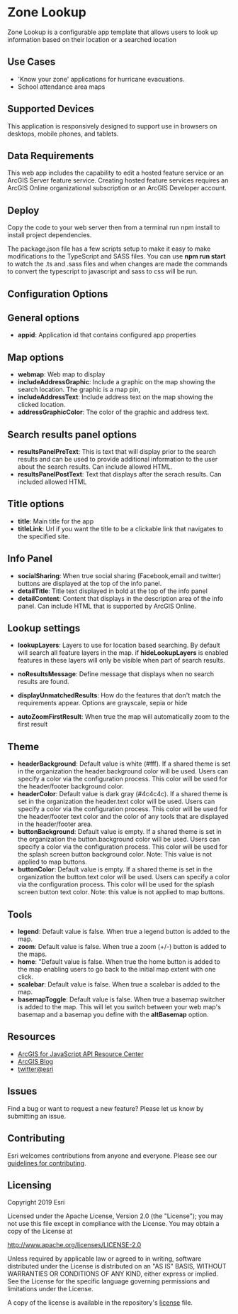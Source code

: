 
# Zone Lookup
Zone Lookup is a configurable app template that allows users to look up information based on their location or a searched location 

## Use Cases  
* 'Know your zone' applications for hurricane evacuations.
* School attendance area maps

## Supported Devices
This application is responsively designed to support use in browsers on desktops, mobile phones, and tablets.

## Data Requirements
This web app includes the capability to edit a hosted feature service or an ArcGIS Server feature service. Creating hosted feature services requires an ArcGIS Online organizational subscription or an ArcGIS Developer account. 

## Deploy
 Copy the code to your web server then from a terminal run npm install to install project dependencies. 

 The package.json file has a few scripts setup to make it easy to make modifications to the TypeScript and SASS files. You can use **npm run start** to watch the .ts and .sass files and when changes are made the commands to convert the typescript to javascript and sass to css will be run. 


## Configuration Options
## General options
* **appid**: Application id that contains configured app properties

## Map options
* **webmap**: Web map to display
* **includeAddressGraphic**: Include a graphic on the map showing the search location. The graphic is a map pin,
* **includeAddressText**: Include address text on the map showing the clicked location. 
* **addressGraphicColor**: The color of the graphic and address text. 

## Search results panel options
* **resultsPanelPreText**: This is text that will display prior to the search results and can be used to provide additional information to the user about the search results. Can include allowed HTML.
* **resultsPanelPostText**: Text that displays after the serach results. Can included allowed HTML

## Title options
* **title**: Main title for the app
* **titleLink**: Url if you want the title to be a clickable link that navigates to the specified site.


## Info Panel 
* **socialSharing**: When true social sharing (Facebook,email and twitter) buttons are displayed at the top of the info panel. 
* **detailTitle**: Title text displayed in bold at the top of the info panel 
* **detailContent**: Content that displays in the description area of the info panel. Can include HTML that is supported by ArcGIS Online. 


## Lookup settings

* **lookupLayers**: Layers to use for location based searching. By default will search all feature layers in the map.  if **hideLookupLayers** is enabled features in these layers will only be visible when part of search results.
* **noResultsMessage**: Define message that displays when no search results are found.
* **displayUnmatchedResults**: How do the features that don't match the requirements appear. Options are grayscale, sepia or hide

* **autoZoomFirstResult**: When true the map will automatically zoom to the first result

## Theme
* **headerBackground**: Default value is white (#fff). If a shared theme is set in the organization the header.background color will be used. Users can specify a color via the configuration process. This color will be used for the header/footer background color.
* **headerColor**: Default value is dark gray (#4c4c4c). If a shared theme is set in the organization the header.text color will be used. Users can specify a color via the configuration process. This color will be used for the header/footer text color and the color of any tools that are displayed in the header/footer area.
* **buttonBackground**: Default value is empty. If a shared theme is set in the organization the button.background color will be used. Users can specify a color via the configuration process. This color will be used for the splash screen button background color. Note: This value is not applied to map buttons.
* **buttonColor**: Default value is empty. If a shared theme is set in the organization the button.text color will be used. Users can specify a color via the configuration process. This color will be used for the splash screen button text color. Note: this value is not applied to map buttons.

## Tools
* **legend**: Default value is false. When true a legend button is added to the map.
* **zoom**: Default value is false. When true a zoom (+/-) button is added to the maps.
* **home**: "Default value is false. When true the home button is added to the map enabling users to go back to the initial map extent with one click.
* **scalebar**: Default value is false. When true a scalebar is added to the map.
* **basemapToggle**: Default value is false. When true a basemap switcher is added to the map. This will let you switch between your web map's basemap and a basemap you define with the **altBasemap** option. 


## Resources

- [ArcGIS for JavaScript API Resource Center](http://help.arcgis.com/en/webapi/javascript/arcgis/index.html)
- [ArcGIS Blog](http://blogs.esri.com/esri/arcgis/)
- [twitter@esri](http://twitter.com/esri)

## Issues

Find a bug or want to request a new feature? Please let us know by submitting an issue.

## Contributing

Esri welcomes contributions from anyone and everyone. Please see our [guidelines for contributing](https://github.com/esri/contributing).

## Licensing

Copyright 2019 Esri

Licensed under the Apache License, Version 2.0 (the "License");
you may not use this file except in compliance with the License.
You may obtain a copy of the License at

http://www.apache.org/licenses/LICENSE-2.0

Unless required by applicable law or agreed to in writing, software
distributed under the License is distributed on an "AS IS" BASIS,
WITHOUT WARRANTIES OR CONDITIONS OF ANY KIND, either express or implied.
See the License for the specific language governing permissions and
limitations under the License.

A copy of the license is available in the repository's [license](license.txt) file.
